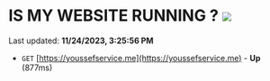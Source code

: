 # IS MY WEBSITE RUNNING ? [![](https://img.shields.io/static/v1?label=Sponsor&message=%E2%9D%A4&logo=GitHub&color=%23fe8e86)](https://github.com/sponsors/<username>)

Last updated: **11/24/2023, 3:25:56 PM**

- `GET` [https://youssefservice.me](https://youssefservice.me) - **Up** (877ms)
